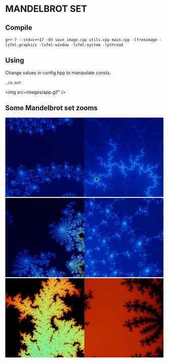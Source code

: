 # MANDELBROT SET

## Compile
```
g++-7 --std=c++17 -O3 save_image.cpp utils.cpp main.cpp -lfreeimage -lsfml-graphics -lsfml-window -lsfml-system -lpthread
```

## Using
Change values in config.hpp to manipulate consts.
```
./a.out
```

<img src=images/app.gif" />

## Some Mandelbrot set zooms
<img src="images/mandelbrot.png" height="250" width="250" hscape="0" /><img src="images/mandelbrot3.png" height="250" width="250" hscape="0" /><img src="images/mandelbrot4.png" height="250" width="250" hscape="0" /><img src="images/mandelbrot5.png" height="250" width="250" hscape="0" /><img src="images/mandelbrot6.png" height="250" width="250" hscape="0" /><img src="images/mandelbrot7.png" height="250" width="250" hscape="0" />

